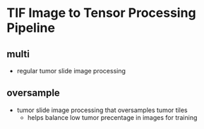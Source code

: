 # TIF Image to Tensor Processing Pipeline

## multi
- regular tumor slide image processing

## oversample
- tumor slide image processing that oversamples tumor tiles
	- helps balance low tumor precentage in images for training
